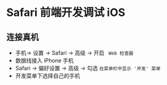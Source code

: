 # Safari 前端开发调试 iOS
## 连接真机
- 手机-> 设置 -> Safari -> 高级 -> 开启 ` Web 检查器`
- 数据线接入 iPhone 手机
- Safari -> 偏好设置 -> 高级 -> 勾选 `在菜单栏中显示 '开发' 菜单`
- 开发菜单下选择自己的手机
